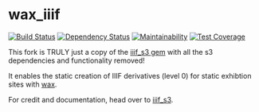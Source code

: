 # wax_iiif
[![Build Status](https://travis-ci.org/mnyrop/wax_iiif.svg?branch=master)](https://travis-ci.org/mnyrop/wax_iiif) [![Dependency Status](https://gemnasium.com/badges/github.com/mnyrop/wax_iiif.svg)](https://gemnasium.com/github.com/mnyrop/wax_iiif)  [![Maintainability](https://api.codeclimate.com/v1/badges/3eb2fcf5ae47e7b6d686/maintainability)](https://codeclimate.com/github/mnyrop/wax_iiif/maintainability) [![Test Coverage](https://api.codeclimate.com/v1/badges/3eb2fcf5ae47e7b6d686/test_coverage)](https://codeclimate.com/github/mnyrop/wax_iiif/test_coverage)

This fork is TRULY just a copy of the [iiif_s3 gem](https://github.com/cmoa/iiif_s3) with all the s3 dependencies and functionality removed!

It enables the static creation of IIIF derivatives (level 0) for static exhibtion sites with [wax](https://minicomp.github.io/wax/).

For credit and documentation, head over to [iiif_s3](https://github.com/cmoa/iiif_s3).
